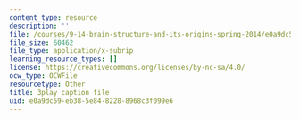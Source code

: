 ```yaml
---
content_type: resource
description: ''
file: /courses/9-14-brain-structure-and-its-origins-spring-2014/e0a9dc59eb385e8482288968c3f099e6_555139.vtt
file_size: 60462
file_type: application/x-subrip
learning_resource_types: []
license: https://creativecommons.org/licenses/by-nc-sa/4.0/
ocw_type: OCWFile
resourcetype: Other
title: 3play caption file
uid: e0a9dc59-eb38-5e84-8228-8968c3f099e6
---
```

